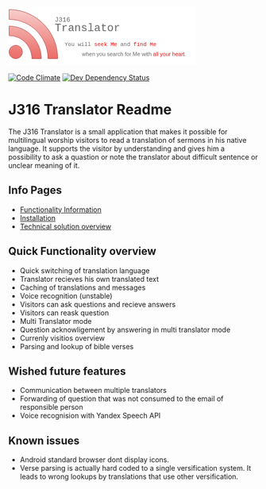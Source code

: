 ![J316 Translator](doc/logo.png)

[![Code Climate](https://codeclimate.com/github/lagranovskiy/j316-translator/badges/gpa.svg)](https://codeclimate.com/github/lagranovskiy/j316-translator)
[![Dev Dependency Status](https://david-dm.org/lagranovskiy/j316-translator.png)](https://david-dm.org/lagranovskiy/j316-translator)

# J316 Translator Readme

The J316 Translator is a small application that makes it possible for multilingual worship visitors to read a translation of sermons in his native language. It supports the visitor by understanding and gives him a possibility to ask a quastion or note the translator about difficult sentence or unclear meaning of it.

## Info Pages
* [Functionality Information](doc/functionality.md)
* [Installation](doc/installation.md)
* [Technical solution overview](doc/technical.md)


## Quick Functionality overview
* Quick switching of translation language
* Translator recieves his own translated text
* Caching of translations and messages
* Voice recognition (unstable)
* Visitors can ask questions and recieve answers
* Visitors can reask question
* Multi Translator mode
* Question acknowligement by answering in multi translator mode
* Currenly visitios overview
* Parsing and lookup of bible verses


## Wished future features
* Communication between multiple translators 
* Forwarding of question that was not consumed to the email of responsible person
* Voice recognision with Yandex Speech API

## Known issues
* Android standard browser dont display icons.
* Verse parsing is actually hard coded to a single versification system. It leads to wrong lookups by translations that use other versification.
